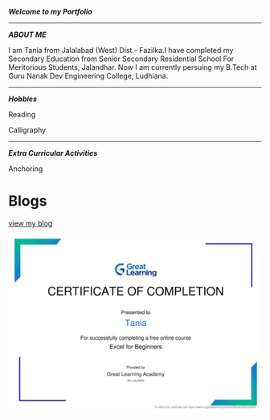 ***Welcome to my Portfolio***

___
***ABOUT ME***



I am Tania from Jalalabad (West) Dist.- Fazilka.I have completed my Secondary Education from Senior Secondary Residential School For Meritorious Students, Jalandhar. Now I am currently persuing my B.Tech at Guru Nanak Dev Engineering College, Ludhiana.

___
***Hobbies***

Reading 

Calligraphy

___
***Extra Curricular Activities***

Anchoring 


# Blogs
[view my blog](https://tania0507.github.io/my_experienc%20/)

![My Excel Course Certificate](1000004625.jpg)
